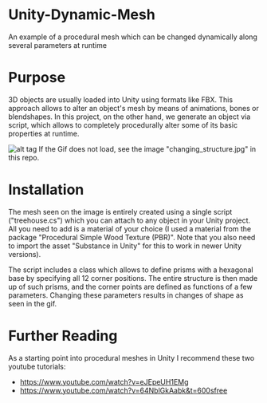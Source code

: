 # Unity-Dynamic-Mesh
An example of a procedural mesh which can be changed dynamically along several parameters at runtime

# Purpose
3D objects are usually loaded into Unity using formats like FBX. This approach allows to alter an object's mesh by means of animations, bones or blendshapes. In this project, on the other hand, we generate an object via script, which allows to completely procedurally alter some of its basic properties at runtime. 

![alt tag](https://github.com/mariusrubo/Unity-Dynamic-Mesh/blob/master/changing_structure.gif)
If the Gif does not load, see the image "changing_structure.jpg" in this repo. 

# Installation
The mesh seen on the image is entirely created using a single script ("treehouse.cs") which you can attach to any object in your Unity project. All you need to add is a material of your choice (I used a material from the package "Procedural Simple Wood Texture (PBR)". Note that you also need to import the asset "Substance in Unity" for this to work in newer Unity versions).

The script includes a class which allows to define prisms with a hexagonal base by specifying all 12 corner positions. The entire structure is then made up of such prisms, and the corner points are defined as functions of a few parameters. Changing these parameters results in changes of shape as seen in the gif. 

# Further Reading
As a starting point into procedural meshes in Unity I recommend these two youtube tutorials:
* https://www.youtube.com/watch?v=eJEpeUH1EMg
* https://www.youtube.com/watch?v=64NblGkAabk&t=600sfree 
